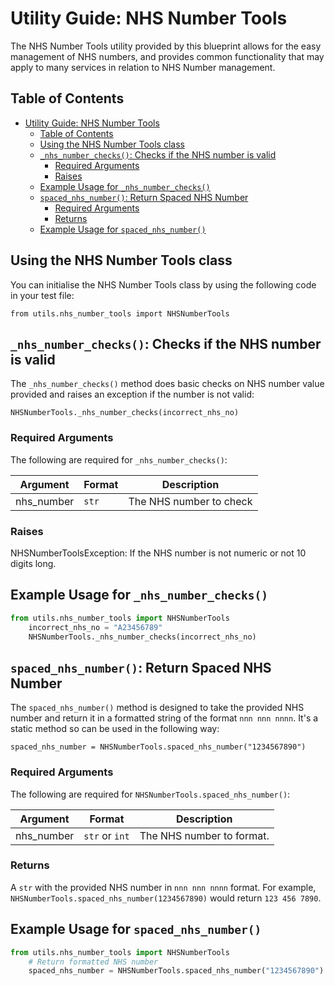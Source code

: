 # Utility Guide: NHS Number Tools

The NHS Number Tools utility provided by this blueprint allows for the easy management of NHS numbers, and provides
common functionality that may apply to many services in relation to NHS Number management.

## Table of Contents

- [Utility Guide: NHS Number Tools](#utility-guide-nhs-number-tools)
  - [Table of Contents](#table-of-contents)
  - [Using the NHS Number Tools class](#using-the-nhs-number-tools-class)
  - [`_nhs_number_checks()`: Checks if the NHS number is valid](#_nhs_number_checks-checks-if-the-nhs-number-is-valid)
    - [Required Arguments](#required-arguments)
    - [Raises](#raises)
  - [Example Usage for `_nhs_number_checks()`](#example-usage-for-_nhs_number_checks)
  - [`spaced_nhs_number()`: Return Spaced NHS Number](#spaced_nhs_number-return-spaced-nhs-number)
    - [Required Arguments](#required-arguments-1)
    - [Returns](#returns)
  - [Example Usage for `spaced_nhs_number()`](#example-usage-for-spaced_nhs_number)

## Using the NHS Number Tools class

You can initialise the NHS Number Tools class by using the following code in your test file:

    from utils.nhs_number_tools import NHSNumberTools

## `_nhs_number_checks()`: Checks if the NHS number is valid

The `_nhs_number_checks()` method does basic checks on NHS number value provided and raises an exception if the number is not valid:

    NHSNumberTools._nhs_number_checks(incorrect_nhs_no)

### Required Arguments

The following are required for `_nhs_number_checks()`:

| Argument   | Format         | Description               |
| -----------| -------------- | ------------------------- |
| nhs_number | `str`          | The NHS number to check   |

### Raises

NHSNumberToolsException: If the NHS number is not numeric or not 10 digits long.

## Example Usage for `_nhs_number_checks()`

```python
from utils.nhs_number_tools import NHSNumberTools
    incorrect_nhs_no = "A23456789"
    NHSNumberTools._nhs_number_checks(incorrect_nhs_no)
```

## `spaced_nhs_number()`: Return Spaced NHS Number

The `spaced_nhs_number()` method is designed to take the provided NHS number and return it in a formatted
string of the format `nnn nnn nnnn`.  It's a static method so can be used in the following way:

    spaced_nhs_number = NHSNumberTools.spaced_nhs_number("1234567890")

### Required Arguments

The following are required for `NHSNumberTools.spaced_nhs_number()`:

| Argument   | Format         | Description               |
| ---------- | -------------- | ------------------------- |
| nhs_number | `str` or `int` | The NHS number to format. |

### Returns

A `str` with the provided NHS number in `nnn nnn nnnn` format. For example, `NHSNumberTools.spaced_nhs_number(1234567890)` would return `123 456 7890`.

## Example Usage for `spaced_nhs_number()`

```python
from utils.nhs_number_tools import NHSNumberTools
    # Return formatted NHS number
    spaced_nhs_number = NHSNumberTools.spaced_nhs_number("1234567890")
```
